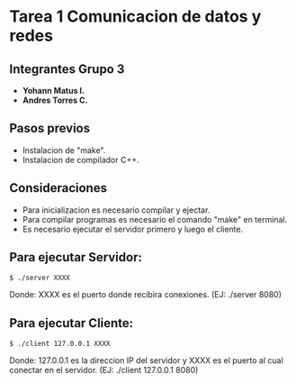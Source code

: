 # Tarea 1 Comunicacion de datos y redes

## Integrantes Grupo 3
- **Yohann Matus I.**
- **Andres Torres C.**

## Pasos previos  
* Instalacion de "make".
* Instalacion de compilador C++.
  
## Consideraciones 
* Para inicializacion es necesario compilar y ejectar. 
* Para compilar programas es necesario el comando "make" en terminal.
* Es necesario ejecutar el servidor primero y luego el cliente.
## Para ejecutar Servidor:
```
$ ./server XXXX
```
Donde: XXXX es el puerto donde recibira conexiones. (EJ: ./server 8080)  

## Para ejecutar Cliente:
```
$ ./client 127.0.0.1 XXXX
```
Donde: 127.0.0.1 es la direccion IP del servidor y XXXX es el puerto al cual conectar en el servidor. (EJ: ./client 127.0.0.1 8080)

